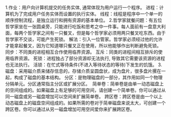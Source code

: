 1.作业：用户向计算机提交的任务实体, 通常体现为用户运行一个程序。
进程：计算机为了完成用户任务实体而设置的执行实体。
线程：线程是程序中一个单一的顺序控制流程，是独立运行和拥有资源的基本单位。
2.哲学家就餐问题：有五位哲学家坐在一张圆桌旁，只能进行吃饭和思考之中一件事。每人面前有一盘意大利面，每两个哲学家之间有一只餐叉，但是每个哲学家必须用两只餐叉吃东西。由于哲学家不交谈，可能产生死锁。
解法：引入一位管家。哲学家必须经过他的允许才能拿起餐叉，因为它知道哪只餐叉正在使用，所以他能够作出判断避免死锁。
同步：不同类的进程相互合作使用临界资源。
互斥：同类的进程间相互排斥的使用临界资源。
死锁：进程独占了部分资源却无法执行, 导致其它需要该资源的进程也无法执行。
活锁：在忙式等待条件(不进入等待状态的等待)下发生的饥饿。
3.磁盘：采用磁介质来储存信息的，存储介质呈圆盘状，成为盘片，很多盘片摞在一起，构成了磁盘的基本结构。
分区：是物理磁盘的一部分，其作用如同一个物理分隔单元。分区通常指主分区或扩展分区。 
简单卷：简单卷是由单一动态磁盘上的空间组成的。如果磁盘上有足够的可用空间，请创建一个简单卷。你可以通过从同一磁盘或另一磁盘增加可以空间来扩展简单卷。
跨区卷：跨区卷是由一个以上动态磁盘上的磁盘空间组成的。如果所需的卷对于简单磁盘来说太大，可创建一个跨区卷。你可以通过从另一磁盘增加可用空间爱你来扩展跨区卷。
